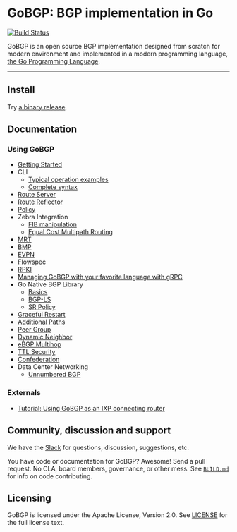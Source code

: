 # GoBGP: BGP implementation in Go

[![Build Status](https://travis-ci.org/osrg/gobgp.svg?branch=master)](https://travis-ci.org/osrg/gobgp/builds)

GoBGP is an open source BGP implementation designed from scratch for
modern environment and implemented in a modern programming language,
[the Go Programming Language](http://golang.org/).

----

## Install

Try [a binary release](https://github.com/osrg/gobgp/releases/latest).

## Documentation

### Using GoBGP

- [Getting Started](docs/sources/getting-started.md)
- CLI
  - [Typical operation examples](docs/sources/cli-operations.md)
  - [Complete syntax](docs/sources/cli-command-syntax.md)
- [Route Server](docs/sources/route-server.md)
- [Route Reflector](docs/sources/route-reflector.md)
- [Policy](docs/sources/policy.md)
- Zebra Integration
  - [FIB manipulation](docs/sources/zebra.md)
  - [Equal Cost Multipath Routing](docs/sources/zebra-multipath.md)
- [MRT](docs/sources/mrt.md)
- [BMP](docs/sources/bmp.md)
- [EVPN](docs/sources/evpn.md)
- [Flowspec](docs/sources/flowspec.md)
- [RPKI](docs/sources/rpki.md)
- [Managing GoBGP with your favorite language with gRPC](docs/sources/grpc-client.md)
- Go Native BGP Library
  - [Basics](docs/sources/lib.md)
  - [BGP-LS](docs/sources/lib-ls.md)
  - [SR Policy](docs/sources/lib-srpolicy.md)
- [Graceful Restart](docs/sources/graceful-restart.md)
- [Additional Paths](docs/sources/add-paths.md)
- [Peer Group](docs/sources/peer-group.md)
- [Dynamic Neighbor](docs/sources/dynamic-neighbor.md)
- [eBGP Multihop](docs/sources/ebgp-multihop.md)
- [TTL Security](docs/sources/ttl-security.md)
- [Confederation](docs/sources/bgp-confederation.md)
- Data Center Networking
  - [Unnumbered BGP](docs/sources/unnumbered-bgp.md)

### Externals

- [Tutorial: Using GoBGP as an IXP connecting router](http://www.slideshare.net/shusugimoto1986/tutorial-using-gobgp-as-an-ixp-connecting-router)

## Community, discussion and support

We have the [Slack](https://join.slack.com/t/gobgp/shared_invite/zt-g9il5j8i-3gZwnXArK0O9Mnn4Yu~IrQ) for questions, discussion, suggestions, etc.

You have code or documentation for GoBGP? Awesome! Send a pull
request. No CLA, board members, governance, or other mess. See [`BUILD.md`](BUILD.md) for info on
code contributing.

## Licensing

GoBGP is licensed under the Apache License, Version 2.0. See
[LICENSE](https://github.com/osrg/gobgp/blob/master/LICENSE) for the full
license text.
